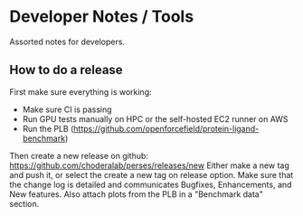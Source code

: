 Developer Notes / Tools
=======================

Assorted notes for developers.

How to do a release
-------------------

First make sure everything is working:

- Make sure CI is passing
- Run GPU tests manually on HPC or the self-hosted EC2 runner on AWS
- Run the PLB (https://github.com/openforcefield/protein-ligand-benchmark)

Then create a new release on github: https://github.com/choderalab/perses/releases/new
Either make a new tag and push it, or select the create a new tag on release option.
Make sure that the change log is detailed and communicates Bugfixes, Enhancements, and New features.
Also attach plots from the PLB in a "Benchmark data" section.
